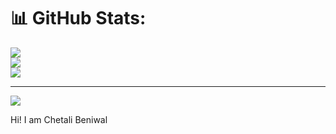 # 📊 GitHub Stats:
![](https://github-readme-stats.vercel.app/api?username=chetali-beniwal&theme=dark&hide_border=true&include_all_commits=false&count_private=false)<br/>
![](https://github-readme-streak-stats.herokuapp.com/?user=chetali-beniwal&theme=dark&hide_border=true)<br/>
![](https://github-readme-stats.vercel.app/api/top-langs/?username=chetali-beniwal&theme=dark&hide_border=true&include_all_commits=false&count_private=false&layout=compact)

---
[![](https://visitcount.itsvg.in/api?id=chetali-beniwal&icon=0&color=0)](https://visitcount.itsvg.in)

<!-- Proudly created with GPRM ( https://gprm.itsvg.in ) -->
Hi! I am Chetali Beniwal
